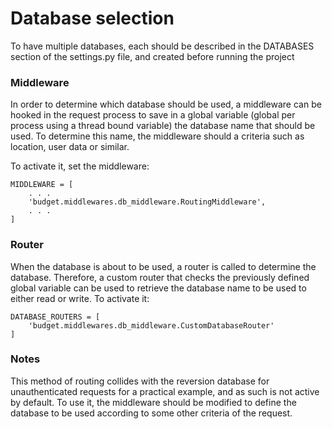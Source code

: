 # Database selection

To have multiple databases, each should be described in the DATABASES section
of the settings.py file, and created before running the project

### Middleware

In order to determine which database should be used, a middleware can be hooked
in the request process to save in a global variable (global per process using
a thread bound variable) the database name that should be used. To determine
this name, the middleware should a criteria such as location, user data or
similar.

To activate it, set the middleware:

    MIDDLEWARE = [
        . . .
        'budget.middlewares.db_middleware.RoutingMiddleware',
        . . .
    ]

### Router

When the database is about to be used, a router is called to determine the
database. Therefore, a custom router that checks the previously defined
global variable can be used to retrieve the database name to be used to either
read or write. To activate it:


    DATABASE_ROUTERS = [
        'budget.middlewares.db_middleware.CustomDatabaseRouter'
    ]


### Notes

This method of routing collides with the reversion database for unauthenticated
requests for a practical example, and as such is not active by default. To use
it, the middleware should be modified to define the database to be used
according to some other criteria of the request.
